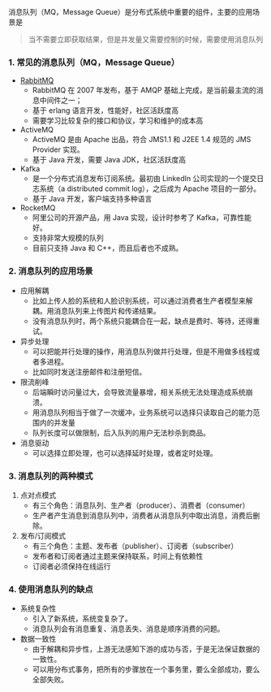 
消息队列（MQ，Message Queue）是分布式系统中重要的组件，主要的应用场景是
> 当不需要立即获取结果，但是并发量又需要控制的时候，需要使用消息队列

### 1. 常见的消息队列（MQ，Message Queue）
- [RabbitMQ](https://www.rabbitmq.com/)
    - RabbitMQ 在 2007 年发布，基于 AMQP 基础上完成，是当前最主流的消息中间件之一；
    - 基于 erlang 语言开发，性能好，社区活跃度高
    - 需要学习比较复杂的接口和协议，学习和维护的成本高
- ActiveMQ
    - ActiveMQ 是由 Apache 出品，符合 JMS1.1 和 J2EE 1.4 规范的 JMS Provider 实现。
    - 基于 Java 开发，需要 Java JDK，社区活跃度高
- Kafka
    - 是一个分布式消息发布订阅系统。最初由 LinkedIn 公司实现的一个提交日志系统（a distributed commit log），之后成为 Apache 项目的一部分。
    - 基于 Java 开发，客户端支持多种语言
- RocketMQ
    - 阿里公司的开源产品，用 Java 实现，设计时参考了 Kafka，可靠性能好。
    - 支持非常大规模的队列
    - 目前只支持 Java 和 C++，而且后者也不成熟。

### 2. 消息队列的应用场景
- 应用解耦
    - 比如上传人脸的系统和人脸识别系统，可以通过消费者生产者模型来解耦。用消息队列来上传图片和传递结果。
    - 没有消息队列时，两个系统只能耦合在一起，缺点是费时、等待，还得重试。
- 异步处理
    - 可以把能并行处理的操作，用消息队列做并行处理，但是不用做多线程或者多进程。
    - 比如同时发送注册邮件和注册短信。
- 限流削峰
    - 后端瞬时访问量过大，会导致流量暴增，相关系统无法处理造成系统崩溃。
    - 用消息队列相当于做了一次缓冲，业务系统可以选择只读取自己的能力范围内的并发量
    - 队列长度可以做限制，后入队列的用户无法秒杀到商品。
- 消息驱动
    - 可以选择立即处理，也可以选择延时处理，或者定时处理。

### 3. 消息队列的两种模式
1. 点对点模式
    - 有三个角色：消息队列、生产者（producer）、消费者（consumer）
    - 生产者产生消息到消息队列中，消费者从消息队列中取出消息，消费后删除。
2. 发布/订阅模式
    - 有三个角色：主题、发布者（publisher）、订阅者（subscriber）
    - 发布者和订阅者通过主题来保持联系，时间上有依赖性
    - 订阅者必须保持在线运行

### 4. 使用消息队列的缺点
- 系统复杂性
    - 引入了新系统，系统变复杂了。
    - 消息队列会有消息重复、消息丢失、消息是顺序消费的问题。
- 数据一致性
    - 由于解耦和异步性，上游无法感知下游的成功与否，于是无法保证数据的一致性。
    - 可以用分布式事务，把所有的步骤放在一个事务里，要么全部成功，要么全部失败。